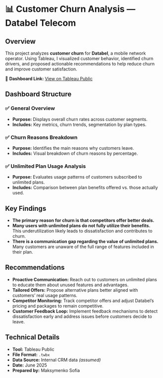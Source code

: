 # 📊 Customer Churn Analysis — Databel Telecom

## Overview

This project analyzes **customer churn** for **Databel**, a mobile network operator. Using Tableau, I visualized customer behavior, identified churn drivers, and proposed actionable recommendations to help reduce churn and improve customer satisfaction.

🔗 **Dashboard Link:** [View on Tableau Public](https://public.tableau.com/shared/HPKGRD4YX?:display_count=n&:origin=viz_share_link)

## Dashboard Structure

### ✅ General Overview
- **Purpose:** Displays overall churn rates across customer segments.
- **Includes:** Key metrics, churn trends, segmentation by plan types.

### ✅ Churn Reasons Breakdown
- **Purpose:** Identifies the main reasons why customers leave.
- **Includes:** Visual breakdown of churn reasons by percentage.

### ✅ Unlimited Plan Usage Analysis
- **Purpose:** Evaluates usage patterns of customers subscribed to unlimited plans.
- **Includes:** Comparison between plan benefits offered vs. those actually used.

## Key Findings

- **The primary reason for churn is that competitors offer better deals.**
- **Many users with unlimited plans do not fully utilize their benefits.**  
  This underutilization likely leads to dissatisfaction and contributes to churn.
- **There is a communication gap regarding the value of unlimited plans.**  
  Many customers are unaware of the full range of features included in their plan.

## Recommendations

- **Proactive Communication:** Reach out to customers on unlimited plans to educate them about unused features and advantages.
- **Tailored Offers:** Propose alternative plans better aligned with customers’ real usage patterns.
- **Competitor Monitoring:** Track competitor offers and adjust Databel’s pricing and packages to remain competitive.
- **Customer Feedback Loop:** Implement feedback mechanisms to detect dissatisfaction early and address issues before customers decide to leave.

## Technical Details

- **Tool:** Tableau Public
- **File Format:** `.twbx`
- **Data Source:** Internal CRM data *(assumed)*
- **Date:** June 2025
- **Prepared by:** Maksymenko Sofia
